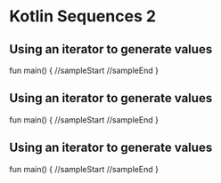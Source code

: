 # Kotlin Sequences 2

## Using an iterator to generate values

<div class="kotlin-code">
fun main() {
//sampleStart
//sampleEnd
}
</div>


## Using an iterator to generate values

<div class="kotlin-code">
fun main() {
//sampleStart
//sampleEnd
}
</div>


## Using an iterator to generate values

<div class="kotlin-code">
fun main() {
//sampleStart
//sampleEnd
}
</div>


